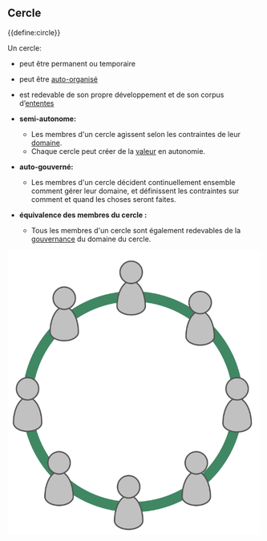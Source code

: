 ## Cercle

{{define:circle}}

Un cercle:

- peut être permanent ou temporaire
- peut être [auto-organisé](glossary:self-organization)
- est redevable de son propre développement et de son corpus d’[ententes](glossary:agreement)

- **semi-autonome:**
    
    - Les membres d'un cercle agissent selon les contraintes de leur [domaine](glossary:domain).
    - Chaque cercle peut créer de la [valeur](glossary:value) en autonomie.
- **auto-gouverné:** 
    - Les membres d'un cercle décident continuellement ensemble comment gérer leur domaine, et définissent les contraintes sur comment et quand les choses seront faites.
- **équivalence des membres du cercle :** 
    - Tous les membres d'un cercle sont également redevables de la [gouvernance](glossary:governance) du domaine du cercle.

![Tous les membres d'un cercle sont équitablement redevables de la gouvernance du domaine du cercle](img/circle/circle.png)